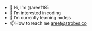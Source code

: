 - 👋 Hi, I’m @areef185
- 👀 I’m interested in coding
- 🌱 I’m currently learning nodejs
- 📫 How to reach me areef@strobes.co

<!---
areef185/areef185 is a ✨ special ✨ repository because its `README.md` (this file) appears on your GitHub profile.
You can click the Preview link to take a look at your changes.
--->
